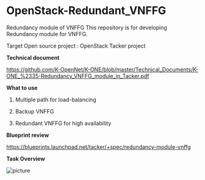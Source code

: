 # OpenStack-Redundant_VNFFG
Redundancy module of VNFFG This repository is for developing Redundancy module for VNFFG.

Target Open source project : OpenStack Tacker project

**Technical document**

https://github.com/K-OpenNet/K-ONE/blob/master/Technical_Documents/K-ONE_%2335-Redundancy_VNFFG_module_in_Tacker.pdf

**What to use**

1. Multiple path for load-balancing

2. Backup VNFFG

3. Redundant VNFFG for high availability


**Blueprint review**

https://blueprints.launchpad.net/tacker/+spec/redundancy-module-vnffg


**Task Overview**

![picture](https://user-images.githubusercontent.com/17261836/51533714-05e7b400-1e87-11e9-80f7-50e72301bc22.png)
